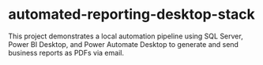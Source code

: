 # automated-reporting-desktop-stack
This project demonstrates a local automation pipeline using SQL Server, Power BI Desktop, and Power Automate Desktop to generate and send business reports as PDFs via email.
